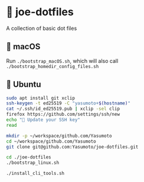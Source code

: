 🚀 joe-dotfiles
===============

A collection of basic dot files

## 🍎 macOS

Run `./bootstrap_macOS.sh`, which will also call `./bootstrap_homedir_config_files.sh`

## 🐧 Ubuntu

```sh
sudo apt install git xclip
ssh-keygen -t ed25519 -C "yasumoto+$(hostname)"
cat ~/.ssh/id_ed25519.pub | xclip -sel clip
firefox https://github.com/settings/ssh/new
echo "🔐 Update your SSH key"
read

mkdir -p ~/workspace/github.com/Yasumoto
cd ~/workspace/github.com/Yasumoto
git clone git@github.com:Yasumoto/joe-dotfiles.git

cd ./joe-dotfiles
./bootstrap_linux.sh

./install_cli_tools.sh
```
